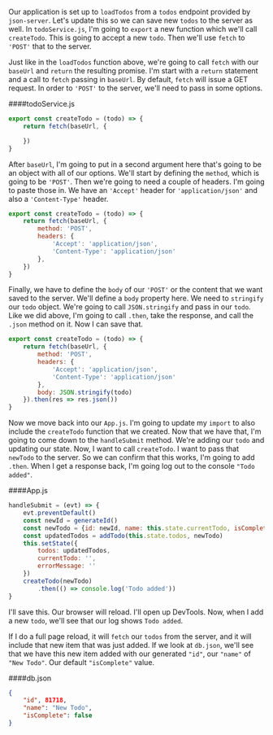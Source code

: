 Our application is set up to `loadTodos` from a `todos` endpoint provided by `json-server`. Let's update this so we can save new `todos` to the server as well. In `todoService.js`, I'm going to `export` a new function which we'll call `createTodo`. This is going to accept a new `todo`. Then we'll use `fetch` to `'POST'` that to the server.

Just like in the `loadTodos` function above, we're going to call `fetch` with our `baseUrl` and `return` the resulting promise. I'm start with a `return` statement and a call to `fetch` passing in `baseUrl`. By default, `fetch` will issue a GET request. In order to `'POST'` to the server, we'll need to pass in some options.

####todoService.js
```jsx
export const createTodo = (todo) => {
    return fetch(baseUrl, {

    })
}
```

After `baseUrl`, I'm going to put in a second argument here that's going to be an object with all of our options. We'll start by defining the `method`, which is going to be `'POST'`. Then we're going to need a couple of headers. I'm going to paste those in. We have an `'Accept'` header for `'application/json'` and also a `'Content-Type'` header.

```jsx
export const createTodo = (todo) => {
    return fetch(baseUrl, {
        method: 'POST',
        headers: {
            'Accept': 'application/json',
            'Content-Type': 'application/json'
        },
    })
}
```

Finally, we have to define the `body` of our `'POST'` or the content that we want saved to the server. We'll define a `body` property here. We need to `stringify` our `todo` object. We're going to call `JSON.stringify` and pass in our `todo`. Like we did above, I'm going to call `.then`, take the response, and call the `.json` method on it. Now I can save that. 

```jsx
export const createTodo = (todo) => {
    return fetch(baseUrl, {
        method: 'POST',
        headers: {
            'Accept': 'application/json',
            'Content-Type': 'application/json'
        },
        body: JSON.stringify(todo)
    }).then(res => res.json())
}
```

Now we move back into our `App.js`.
I'm going to update my `import` to also include the `createTodo` function that we created. Now that we have that, I'm going to come down to the `handleSubmit` method. We're adding our `todo` and updating our state. Now, I want to call `createTodo`. I want to pass that `newTodo` to the server. So we can confirm that this works, I'm going to add `.then`.
When I get a response back, I'm going log out to the console `"Todo added"`.

####App.js
```jsx
handleSubmit = (evt) => {
    evt.preventDefault()
    const newId = generateId()
    const newTodo = {id: newId, name: this.state.currentTodo, isComplete: false}
    const updatedTodos = addTodo(this.state.todos, newTodo)
    this.setState({
        todos: updatedTodos,
        currentTodo: '',
        errorMessage: ''
    })
    createTodo(newTodo)
        .then(() => console.log('Todo added'))
}
```

I'll save this. Our browser will reload. I'll open up DevTools. Now, when I add a new `todo`, we'll see that our log shows `Todo added`.

If I do a full page reload, it will `fetch` our `todos` from the server, and it will include that new item that was just added. If we look at `db.json`, we'll see that we have this new item added with our generated `"id"`, our `"name"` of `"New Todo"`. Our default `"isComplete"` value.

####db.json
```json
{
    "id", 81718,
    "name": "New Todo",
    "isComplete": false
}
```